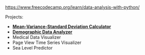 https://www.freecodecamp.org/learn/data-analysis-with-python/

Projects:
  - **[Mean-Variance-Standard Deviation Calculator](https://github.com/GBlanch/fCC-Data-Analysis-with-Python-Certification/tree/main/0.mvsd.calc)**
  - **[Demographic Data Analyzer](https://github.com/GBlanch/fCC-Data-Analysis-with-Python-Certification/tree/main/1.demographic_analyzer)**
  - Medical Data Visualizer
  - Page View Time Series Visualizer
  - Sea Level Predictor

